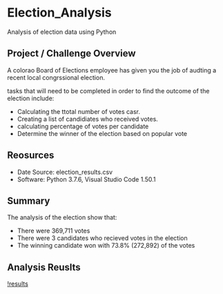 # Election_Analysis
Analysis of election data using Python 

## Project / Challenge Overview 
A colorao Board of Elections employee has given you the job of audting a recent local congrssional election.  

tasks that will need to be completed in order to find the outcome of the election include: 
- Calculating the ttotal number of votes casr. 
- Creating a list of candidiates who received votes. 
- calculating percentage of votes per candidate 
- Determine the winner of the election based on popular vote

## Reosurces 
- Date Source: election_results.csv
- Software: Python 3.7.6, Visual Studio Code 1.50.1

## Summary 
The analysis of the election show that: 
- There were 369,711 votes
- There were 3 candidates who recieved votes in the election 
- The winning candidate won with 73.8% (272,892) of the votes 


## Analysis Reuslts 
[!results](https://github.com/DonnieData/Election_Analysis/blob/main/analysis/election_results.png)
